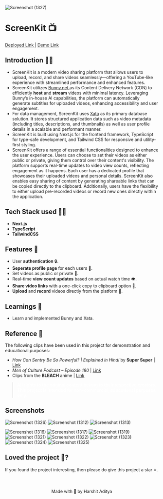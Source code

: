 ![Screenshot (1327)](https://github.com/user-attachments/assets/45a0bf3a-dfee-41c9-92a0-1b00181d925c)

<h1>ScreenKit 📺</h1> 
<p> <a href="https://screen-kit.vercel.app">Deployed Link </a> | <a href="https://youtu.be/xW9WJ5DIaRk">Demo Link</a> </p>

## Introduction 🐱‍💻
- ScreenKit is a modern video sharing platform that allows users to upload, record, and share videos seamlessly—offering a YouTube-like experience with streamlined performance and enhanced features.
- ScreenKit utilizes <a href="https://bunny.net/"> Bunny.net </a> as its Content Delivery Network (CDN) to efficiently **host** and **stream** videos with minimal latency. Leveraging Bunny’s in-house AI capabilities, the platform can automatically generate subtitles for uploaded videos, enhancing accessibility and user engagement.
- For data management, ScreenKit uses <a href="https://xata.io/">Xata</a> as its primary database solution. It stores structured application data such as video metadata (including titles, descriptions, and thumbnails) as well as user profile details in a scalable and performant manner.
- ScreenKit is built using Next.js for the frontend framework, TypeScript for type-safe development, and Tailwind CSS for responsive and utility-first styling.
- ScreenKit offers a range of essential functionalities designed to enhance the user experience. Users can choose to set their videos as either public or private, giving them control over their content's visibility. The platform supports real-time updates to video view counts, reflecting engagement as it happens. Each user has a dedicated profile that showcases their uploaded videos and personal details. ScreenKit also enables easy sharing of content by generating shareable links that can be copied directly to the clipboard. Additionally, users have the flexibility to either upload pre-recorded videos or record new ones directly within the application.

## Tech Stack used 👨‍💻

- **Next.js** 
- **TypeScript** 
- **TailwindCSS**
## Features 🧰
- User **authentication** 🔒.
- **Seperate profile page** for each users 👤.
- Set videos as public or private 🔏. 
- Real-time **view count updates** based on actual watch time 👁️.
- **Share video links** with a one-click copy to clipboard option 📌.
- **Upload** and **record** videos directly from the platform 📼.
## Learnings 📝
  
- Learn and implemented Bunny and Xata.
  
## Reference 📙 
The following clips have been used in this project for demonstration and educational purposes:

<ul>
  <li><em>How Can Sentry Be So Powerful? | Explained in Hindi</em> by <strong>Super Super</strong> | <a href="https://www.youtube.com/watch?v=xo5idZHkQx8&t">Link</a></li>
  <li><em>Men of Culture Podcast – Episode 180</em> | <a href="https://www.youtube.com/watch?v=p52EtVlDZUM">Link</a></li>
  <li>Clips from the <strong>BLEACH</strong> anime | <a href="https://bleach-anime.com/en/">Link</a></li>
</ul>
<blockquote>
  <strong style="color:white">All rights to the original content belong to their respective creators. This project is intended for non-commercial, educational purposes only.</strong>
</blockquote>

## Screenshots  
![Screenshot (1326)](https://github.com/user-attachments/assets/07b3c938-2328-4f7a-80b7-60a94cace7f0)
![Screenshot (1312)](https://github.com/user-attachments/assets/8e022d50-3a8e-462d-9bf7-d67e198d27b7)
![Screenshot (1313)](https://github.com/user-attachments/assets/c6a6017e-cff6-40e7-aae9-94be5a0b051b)

![Screenshot (1316)](https://github.com/user-attachments/assets/8cd0a242-eb5a-4256-9e6f-0263dbd5c36f)
![Screenshot (1317)](https://github.com/user-attachments/assets/31b20807-2107-41e2-8e44-4b17754b25d5)
![Screenshot (1319)](https://github.com/user-attachments/assets/6ac72801-8a66-4945-8091-628f52cd1141)
![Screenshot (1321)](https://github.com/user-attachments/assets/ab2aee07-277e-4bb9-817b-2273cc24ee6b)
![Screenshot (1322)](https://github.com/user-attachments/assets/a6da26e9-2438-419f-89b0-ae9f300a0ffb)
![Screenshot (1323)](https://github.com/user-attachments/assets/4d6540c5-a261-4fc6-8dcc-bba5b558b4ed)
![Screenshot (1324)](https://github.com/user-attachments/assets/644c1a70-aacb-4c65-b839-0c8175e499e5)
![Screenshot (1325)](https://github.com/user-attachments/assets/6b3d425b-d586-42f6-900d-b794d2e7a586)

## Loved the project 💖? 
  
  If you found the project interesting, then please do give this project a star ⭐. 
  <br> <br> <br>
   <p align="center" width="100%">
   Made with 💖 by Harshit Aditya   
</p>
